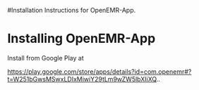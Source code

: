 #Installation Instructions for OpenEMR-App.

# Installing OpenEMR-App #

Install from Google Play at

https://play.google.com/store/apps/details?id=com.openemr#?t=W251bGwsMSwxLDIxMiwiY29tLm9wZW5lbXIiXQ..